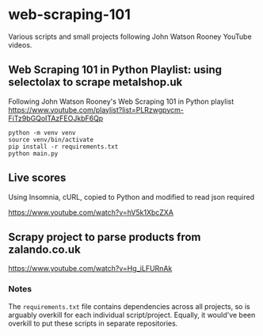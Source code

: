 # web-scraping-101

Various scripts and small projects following John Watson Rooney YouTube videos.

## Web Scraping 101 in Python Playlist: using selectolax to scrape metalshop.uk

Following John Watson Rooney's Web Scraping 101 in Python playlist
https://www.youtube.com/playlist?list=PLRzwgpycm-FiTz9bGQoITAzFEOJkbF6Qp

```
python -m venv venv
source venv/bin/activate
pip install -r requirements.txt
python main.py
```

## Live scores

Using Insomnia, cURL, copied to Python and modified to read json required

https://www.youtube.com/watch?v=hV5k1XbcZXA

## Scrapy project to parse products from zalando.co.uk

https://www.youtube.com/watch?v=Hg_iLFURnAk

### Notes

The `requirements.txt` file contains dependencies across all projects, so is arguably overkill for each individual 
script/project. Equally, it would've been overkill to put these scripts in separate repositories. 